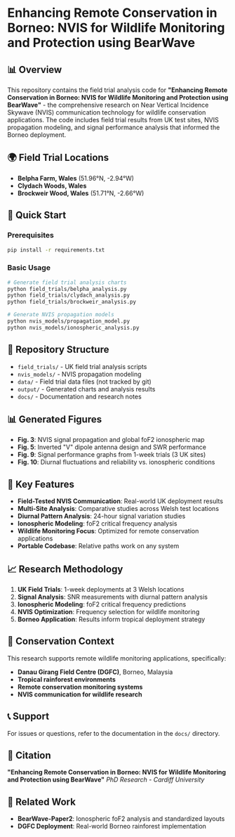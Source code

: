 # Enhancing Remote Conservation in Borneo: NVIS for Wildlife Monitoring and Protection using BearWave

## 📊 Overview
This repository contains the field trial analysis code for **"Enhancing Remote Conservation in Borneo: NVIS for Wildlife Monitoring and Protection using BearWave"** - the comprehensive research on Near Vertical Incidence Skywave (NVIS) communication technology for wildlife conservation applications. The code includes field trial results from UK test sites, NVIS propagation modeling, and signal performance analysis that informed the Borneo deployment.

## 🌍 Field Trial Locations
- **Belpha Farm, Wales** (51.96°N, -2.94°W)
- **Clydach Woods, Wales** 
- **Brockweir Wood, Wales** (51.71°N, -2.66°W)

## 🚀 Quick Start

### Prerequisites
```bash
pip install -r requirements.txt
```

### Basic Usage
```bash
# Generate field trial analysis charts
python field_trials/belpha_analysis.py
python field_trials/clydach_analysis.py  
python field_trials/brockweir_analysis.py

# Generate NVIS propagation models
python nvis_models/propagation_model.py
python nvis_models/ionospheric_analysis.py
```

## 📁 Repository Structure
- `field_trials/` - UK field trial analysis scripts
- `nvis_models/` - NVIS propagation modeling
- `data/` - Field trial data files (not tracked by git)
- `output/` - Generated charts and analysis results
- `docs/` - Documentation and research notes

## 📊 Generated Figures
- **Fig. 3**: NVIS signal propagation and global foF2 ionospheric map
- **Fig. 5**: Inverted "V" dipole antenna design and SWR performance  
- **Fig. 9**: Signal performance graphs from 1-week trials (3 UK sites)
- **Fig. 10**: Diurnal fluctuations and reliability vs. ionospheric conditions

## 🔧 Key Features
- **Field-Tested NVIS Communication**: Real-world UK deployment results
- **Multi-Site Analysis**: Comparative studies across Welsh test locations
- **Diurnal Pattern Analysis**: 24-hour signal variation studies
- **Ionospheric Modeling**: foF2 critical frequency analysis
- **Wildlife Monitoring Focus**: Optimized for remote conservation applications
- **Portable Codebase**: Relative paths work on any system

## 📈 Research Methodology
1. **UK Field Trials**: 1-week deployments at 3 Welsh locations
2. **Signal Analysis**: SNR measurements with diurnal pattern analysis
3. **Ionospheric Modeling**: foF2 critical frequency predictions
4. **NVIS Optimization**: Frequency selection for wildlife monitoring
5. **Borneo Application**: Results inform tropical deployment strategy

## 🌿 Conservation Context
This research supports remote wildlife monitoring applications, specifically:
- **Danau Girang Field Centre (DGFC)**, Borneo, Malaysia
- **Tropical rainforest environments**
- **Remote conservation monitoring systems**
- **NVIS communication for wildlife research**

## 📞 Support
For issues or questions, refer to the documentation in the `docs/` directory.

## 📄 Citation
**"Enhancing Remote Conservation in Borneo: NVIS for Wildlife Monitoring and Protection using BearWave"**
*PhD Research - Cardiff University*

## 🔗 Related Work
- **BearWave-Paper2**: Ionospheric foF2 analysis and standardized layouts
- **DGFC Deployment**: Real-world Borneo rainforest implementation
